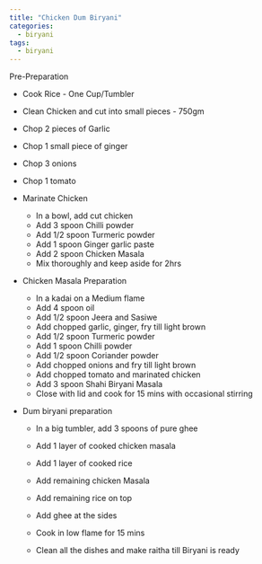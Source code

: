 ```yaml
---
title: "Chicken Dum Biryani"
categories:
  - biryani
tags:
  - biryani
---
```



Pre-Preparation
* Cook Rice - One Cup/Tumbler
* Clean Chicken and cut into small pieces - 750gm
* Chop 2 pieces of Garlic
* Chop 1 small piece of ginger
* Chop 3 onions
* Chop 1 tomato

* Marinate Chicken
  * In a bowl, add cut chicken
  * Add 3 spoon Chilli powder
  * Add 1/2 spoon Turmeric powder
  * Add 1 spoon Ginger garlic paste
  * Add 2 spoon Chicken Masala
  * Mix thoroughly and keep aside for 2hrs

* Chicken Masala Preparation
  * In a kadai on a Medium flame
  * Add 4 spoon oil
  * Add 1/2 spoon Jeera and Sasiwe
  * Add chopped garlic, ginger, fry till light brown
  * Add 1/2 spoon Turmeric powder
  * Add 1 spoon Chilli powder
  * Add 1/2 spoon Coriander powder
  * Add chopped onions and fry till light brown
  * Add chopped tomato and marinated chicken
  * Add 3 spoon Shahi Biryani Masala
  * Close with lid and cook for 15 mins with occasional stirring

* Dum biryani preparation
  * In a big tumbler, add 3 spoons of pure ghee
  * Add 1 layer of cooked chicken masala
  * Add 1 layer of cooked rice
  * Add remaining chicken Masala
  * Add remaining rice on top
  * Add ghee at the sides
  * Cook in low flame for 15 mins

  * Clean all the dishes and make raitha till Biryani is ready  
